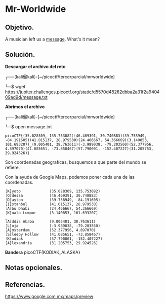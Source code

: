 # Mr-Worldwide

## Objetivo.

A musician left us a [message](https://jupiter.challenges.picoctf.org/static/d5570d48262dbba2a31f2a940409ad9d/message.txt). What's it mean?

## Solución.

**Descargar el archivo del reto**

┌──(kali㉿kali)-[~/picoctf/tercerparcial/mrworldwide]

└─$ wget https://jupiter.challenges.picoctf.org/static/d5570d48262dbba2a31f2a940409ad9d/message.txt

**Abrimos el archivo**

┌──(kali㉿kali)-[~/picoctf/tercerparcial/mrworldwide]

└─$ open message.txt
```
picoCTF{(35.028309, 135.753082)(46.469391, 30.740883)(39.758949, -84.191605)(41.015137, 28.979530)(24.466667, 54.366669)(3.140853, 101.693207)_(9.005401, 38.763611)(-3.989038, -79.203560)(52.377956, 4.897070)(41.085651, -73.858467)(57.790001, -152.407227)(31.205753, 29.924526)}
```

Son coordenadas geografícas, busquemos a que parte del mundo se refiere.

Con la ayuda de Google Maps, podemos poner cada una de las coordenadas.

```
[K]yoto             (35.028309, 135.753082)
[O]dessa            (46.469391, 30.740883)
[D]ayton            (39.758949, -84.191605)
[I]stanbul          (41.015137, 28.979530)
[A]bu Dhabi         (24.466667, 54.366669)
[K]uala Lumpur      (3.140853, 101.693207)
_
[A]ddis Ababa       (9.005401, 38.763611)
[L]oja              (-3.989038, -79.203560)
[A]msterdam         (52.377956, 4.897070)
[S]leepy Hollow     (41.085651, -73.858467)
[K]odiak            (57.790001, -152.407227)
[A]lexandria        (31.205753, 29.924526)
```

**Bandera** picoCTF{KODIAK_ALASKA}

## Notas opcionales.

## Referencias.

https://www.google.com.mx/maps/preview